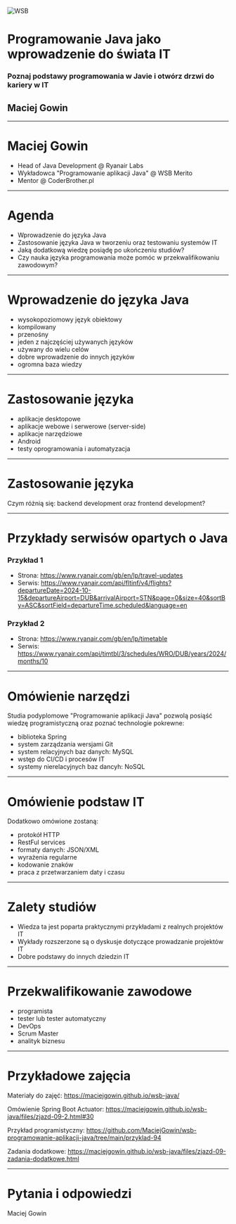 ![WSB](https://maciejgowin.github.io/assets/img/wsb-merito-logo.png)

# Programowanie Java jako wprowadzenie do świata IT

### Poznaj podstawy programowania w Javie i otwórz drzwi do kariery w IT

## Maciej Gowin

---
# Maciej Gowin

- Head of Java Development @ Ryanair Labs
- Wykładowca "Programowanie aplikacji Java" @ WSB Merito
- Mentor @ CoderBrother.pl

---
# Agenda 

- Wprowadzenie do języka Java
- Zastosowanie języka Java w tworzeniu oraz testowaniu systemów IT
- Jaką dodatkową wiedzę posiądę po ukończeniu studiów?
- Czy nauka języka programowania może pomóc w przekwalifikowaniu zawodowym?

---
# Wprowadzenie do języka Java

- wysokopoziomowy język obiektowy
- kompilowany
- przenośny
- jeden z najczęściej używanych języków
- używany do wielu celów
- dobre wprowadzenie do innych języków
- ogromna baza wiedzy

---
# Zastosowanie języka

- aplikacje desktopowe
- aplikacje webowe i serwerowe (server-side)
- aplikacje narzędziowe
- Android
- testy oprogramowania i automatyzacja

---
# Zastosowanie języka

Czym różnią się: backend development oraz frontend development?

---
# Przykłady serwisów opartych o Java

### Przykład 1
- Strona: https://www.ryanair.com/gb/en/lp/travel-updates
- Serwis: https://www.ryanair.com/api/fltinf/v4/flights?departureDate=2024-10-15&departureAirport=DUB&arrivalAirport=STN&page=0&size=40&sortBy=ASC&sortField=departureTime.scheduled&language=en

### Przykład 2
- Strona: https://www.ryanair.com/gb/en/lp/timetable
- Serwis: https://www.ryanair.com/api/timtbl/3/schedules/WRO/DUB/years/2024/months/10

---
# Omówienie narzędzi

Studia podyplomowe "Programowanie aplikacji Java" pozwolą posiąść wiedzę programistyczną oraz poznać technologie pokrewne:
- biblioteka Spring
- system zarządzania wersjami Git
- system relacyjnych baz danych: MySQL
- wstęp do CI/CD i procesów IT
- systemy nierelacyjnych baz dancyh: NoSQL

---
# Omówienie podstaw IT

Dodatkowo omówione zostaną:
- protokół HTTP
- RestFul services
- formaty danych: JSON/XML
- wyrażenia regularne
- kodowanie znaków
- praca z przetwarzaniem daty i czasu

---
# Zalety studiów

- Wiedza ta jest poparta praktycznymi przykładami z realnych projektów IT
- Wykłady rozszerzone są o dyskusje dotyczące prowadzanie projektów IT
- Dobre podstawy do innych dziedzin IT

---
# Przekwalifikowanie zawodowe
- programista
- tester lub tester automatyczny
- DevOps
- Scrum Master
- analityk biznesu

---
# Przykładowe zajęcia

Materiały do zajęć:
https://maciejgowin.github.io/wsb-java/

Omówienie Spring Boot Actuator:
https://maciejgowin.github.io/wsb-java/files/zjazd-09-2.html#30

Przykład programistyczny:
https://github.com/MaciejGowin/wsb-programowanie-aplikacji-java/tree/main/przyklad-94

Zadania dodatkowe:
https://maciejgowin.github.io/wsb-java/files/zjazd-09-zadania-dodatkowe.html

---
# Pytania i odpowiedzi

Maciej Gowin
